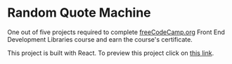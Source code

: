 # Random Quote Machine
One out of five projects required to complete [freeCodeCamp.org](https://www.freecodecamp.org/learn/2022/responsive-web-design/) Front End Development Libraries course and earn the course's certificate.

This project is built with React. To preview this project click on [this link](https://codepen.io/aftex2/pen/ExrNbbr).
